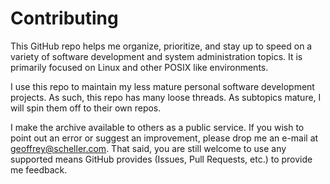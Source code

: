 # Contributing

This GitHub repo helps me organize, prioritize, and stay up to speed
on a variety of software development and system administration topics.
It is primarily focused on Linux and other POSIX like environments.

I use this repo to maintain my less mature personal software
development projects.  As such, this repo has many loose threads.
As subtopics mature, I will spin them off to their own repos.

I make the archive available to others as a public service.
If you wish to point out an error or suggest an improvement,
please drop me an e-mail at geoffrey@scheller.com.  That
said, you are still welcome to use any supported means GitHub
provides (Issues, Pull Requests, etc.) to provide me feedback.
